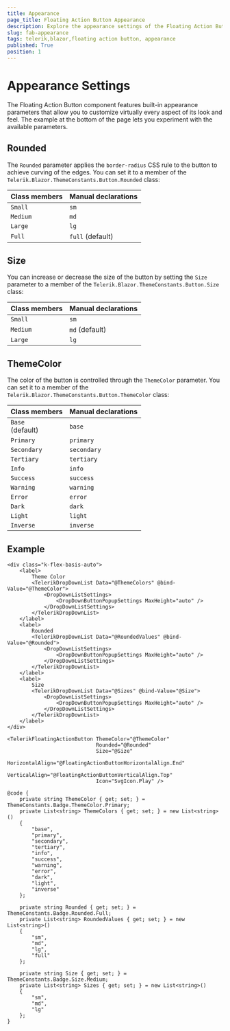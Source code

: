 ```yaml
---
title: Appearance
page_title: Floating Action Button Appearance
description: Explore the appearance settings of the Floating Action Button for Blazor. See the available options that allow you to fully customize the look of the Floating Action Button component. 
slug: fab-appearance
tags: telerik,blazor,floating action button, appearance
published: True
position: 1
---
```


# Appearance Settings

The Floating Action Button component features built-in appearance parameters that allow you to customize virtually every aspect of its look and feel. The example at the bottom of the page lets you experiment with the available parameters.

## Rounded

The `Rounded` parameter applies the `border-radius` CSS rule to the button to achieve curving of the edges. You can set it to a member of the `Telerik.Blazor.ThemeConstants.Button.Rounded` class:

| Class members | Manual declarations |
|------------|--------|
|`Small` |`sm`|
|`Medium`|`md`|
|`Large`|`lg`|
|`Full`|`full` (default)|

## Size

You can increase or decrease the size of the button by setting the `Size` parameter to a member of the `Telerik.Blazor.ThemeConstants.Button.Size` class:

| Class members | Manual declarations |
|---------------|--------|
| `Small`   |`sm`|
| `Medium`   |`md` (default)|
| `Large`   |`lg`|

## ThemeColor

The color of the button is controlled through the `ThemeColor` parameter. You can set it to a member of the `Telerik.Blazor.ThemeConstants.Button.ThemeColor` class:

| Class members | Manual declarations |
|------------|--------|
|`Base` <br /> (default) |`base`|
|`Primary`|`primary`|
|`Secondary`|`secondary`|
|`Tertiary`|`tertiary`|
|`Info`|`info`|
|`Success`|`success`|
|`Warning`|`warning`|
|`Error`|`error`|
|`Dark`|`dark`|
|`Light`|`light`|
|`Inverse`|`inverse`|

## Example

````RAZOR
<div class="k-flex-basis-auto">
    <label>
        Theme Color
        <TelerikDropDownList Data="@ThemeColors" @bind-Value="@ThemeColor">
            <DropDownListSettings>
                <DropDownButtonPopupSettings MaxHeight="auto" />
            </DropDownListSettings>
        </TelerikDropDownList>
    </label>
    <label>
        Rounded
        <TelerikDropDownList Data="@RoundedValues" @bind-Value="@Rounded">
            <DropDownListSettings>
                <DropDownButtonPopupSettings MaxHeight="auto" />
            </DropDownListSettings>
        </TelerikDropDownList>
    </label>
    <label>
        Size
        <TelerikDropDownList Data="@Sizes" @bind-Value="@Size">
            <DropDownListSettings>
                <DropDownButtonPopupSettings MaxHeight="auto" />
            </DropDownListSettings>
        </TelerikDropDownList>
    </label>
</div>

<TelerikFloatingActionButton ThemeColor="@ThemeColor"
                             Rounded="@Rounded"
                             Size="@Size"
                             HorizontalAlign="@FloatingActionButtonHorizontalAlign.End"
                             VerticalAlign="@FloatingActionButtonVerticalAlign.Top"
                             Icon="SvgIcon.Play" />

@code {
    private string ThemeColor { get; set; } = ThemeConstants.Badge.ThemeColor.Primary;
    private List<string> ThemeColors { get; set; } = new List<string>()
    {
        "base",
        "primary",
        "secondary",
        "tertiary",
        "info",
        "success",
        "warning",
        "error",
        "dark",
        "light",
        "inverse"
    };

    private string Rounded { get; set; } = ThemeConstants.Badge.Rounded.Full;
    private List<string> RoundedValues { get; set; } = new List<string>()
    {
        "sm",
        "md",
        "lg",
        "full"
    };

    private string Size { get; set; } = ThemeConstants.Badge.Size.Medium;
    private List<string> Sizes { get; set; } = new List<string>()
    {
        "sm",
        "md",
        "lg"
    };
}
````
